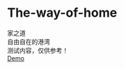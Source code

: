 # The-way-of-home
家之道<br >
自由自在的港湾<br >
测试内容，仅供参考！<br >
<a href="https://weiwangwang.github.io/The-way-of-home/" target="_blank">Demo</a>
